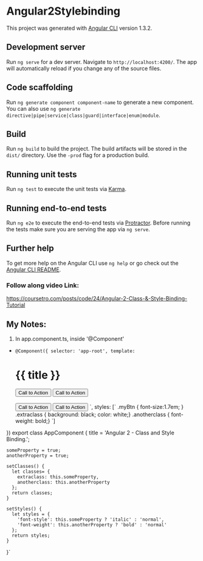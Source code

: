 # Angular2Stylebinding

This project was generated with [Angular CLI](https://github.com/angular/angular-cli) version 1.3.2.

## Development server

Run `ng serve` for a dev server. Navigate to `http://localhost:4200/`. The app will automatically reload if you change any of the source files.

## Code scaffolding

Run `ng generate component component-name` to generate a new component. You can also use `ng generate directive|pipe|service|class|guard|interface|enum|module`.

## Build

Run `ng build` to build the project. The build artifacts will be stored in the `dist/` directory. Use the `-prod` flag for a production build.

## Running unit tests

Run `ng test` to execute the unit tests via [Karma](https://karma-runner.github.io).

## Running end-to-end tests

Run `ng e2e` to execute the end-to-end tests via [Protractor](http://www.protractortest.org/).
Before running the tests make sure you are serving the app via `ng serve`.

## Further help

To get more help on the Angular CLI use `ng help` or go check out the [Angular CLI README](https://github.com/angular/angular-cli/blob/master/README.md).

### Follow along video Link:
https://coursetro.com/posts/code/24/Angular-2-Class-&-Style-Binding-Tutorial

## My Notes:
1. In app.component.ts, inside '@Component'
  - `@Component({
    selector: 'app-root',
    template: `
    <h1> {{ title }} </h1>
    <button class='myBtn' [class.extraclass]="someProperty">Call to Action</button>
    <button class='myBtn' [style.border]="someProperty ? '5px solid yellow' : 'none'">Call to Action</button>
    <br><br>
    <button class='myBtn' [ngClass]="setClasses()">Call to Action</button>
    <button class='myBtn' [ngStyle]="setStyles()">Call to Action</button>
    `,
    styles: [`
    .myBtn { font-size:1.7em; }
    .extraclass { background: black; color: white;}
    .anotherclass { font-weight: bold;}
    `]
  })
  export class AppComponent {
    title = 'Angular 2 - Class and Style Binding.';

    someProperty = true;
    anotherProperty = true;

    setClasses() {
      let classes= {
        extraclass: this.someProperty,
        anotherclass: this.anotherProperty
      };
      return classes;
    }

    setStyles() {
      let styles = {
        'font-style': this.someProperty ? 'italic' : 'normal',
        'font-weight': this.anotherProperty ? 'bold' : 'normal'
      };
      return styles;
    }
  }`
